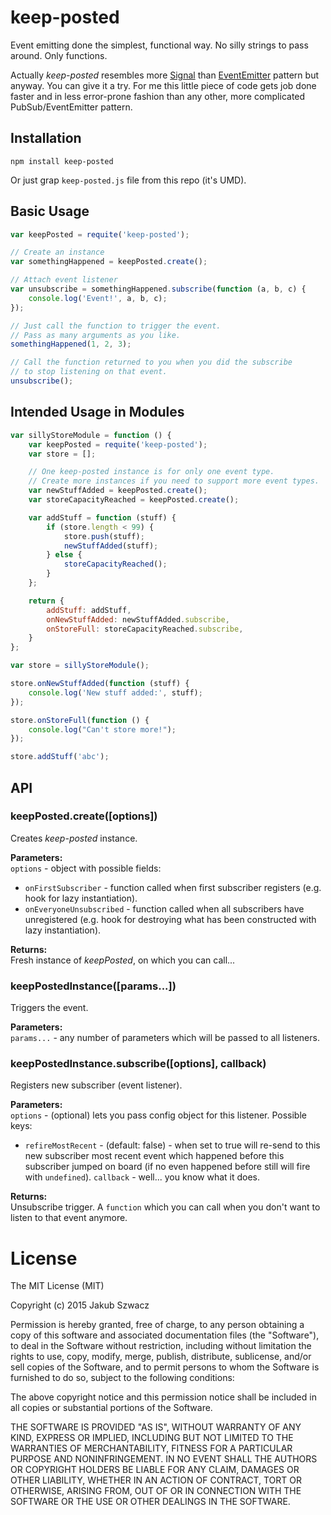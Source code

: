 keep-posted
===========

Event emitting done the simplest, functional way. No silly strings to pass around. Only functions.

Actually *keep-posted* resembles more [Signal](https://github.com/millermedeiros/js-signals/wiki/Comparison-between-different-Observer-Pattern-implementations#signals) than [EventEmitter](https://github.com/millermedeiros/js-signals/wiki/Comparison-between-different-Observer-Pattern-implementations#event-emittertargetdispatcher) pattern but anyway. You can give it a try. For me this little piece of code gets job done faster and in less error-prone fashion than any other, more complicated PubSub/EventEmitter pattern.

## Installation
```
npm install keep-posted
```
Or just grap `keep-posted.js` file from this repo (it's UMD).

## Basic Usage
```js
var keepPosted = requite('keep-posted');

// Create an instance
var somethingHappened = keepPosted.create();

// Attach event listener
var unsubscribe = somethingHappened.subscribe(function (a, b, c) {
    console.log('Event!', a, b, c);
});

// Just call the function to trigger the event.
// Pass as many arguments as you like.
somethingHappened(1, 2, 3);

// Call the function returned to you when you did the subscribe
// to stop listening on that event.
unsubscribe();
```

## Intended Usage in Modules
```js
var sillyStoreModule = function () {
    var keepPosted = requite('keep-posted');
    var store = [];

    // One keep-posted instance is for only one event type.
    // Create more instances if you need to support more event types.
    var newStuffAdded = keepPosted.create();
    var storeCapacityReached = keepPosted.create();

    var addStuff = function (stuff) {
        if (store.length < 99) {
            store.push(stuff);
            newStuffAdded(stuff);
        } else {
            storeCapacityReached();
        }
    };

    return {
        addStuff: addStuff,
        onNewStuffAdded: newStuffAdded.subscribe,
        onStoreFull: storeCapacityReached.subscribe,
    }
};

var store = sillyStoreModule();

store.onNewStuffAdded(function (stuff) {
    console.log('New stuff added:', stuff);
});

store.onStoreFull(function () {
    console.log("Can't store more!");
});

store.addStuff('abc');
```

## API

### keepPosted.create([options])

Creates *keep-posted* instance.

**Parameters:**  
`options` - object with possible fields:  
* `onFirstSubscriber` - function called when first subscriber registers (e.g. hook for lazy instantiation).
* `onEveryoneUnsubscribed` - function called when all subscribers have unregistered (e.g. hook for destroying what has been constructed with lazy instantiation).

**Returns:**  
Fresh instance of *keepPosted*, on which you can call...


### keepPostedInstance([params...])

Triggers the event.

**Parameters:**  
`params...` - any number of parameters which will be passed to all listeners.


### keepPostedInstance.subscribe([options], callback)

Registers new subscriber (event listener).

**Parameters:**  
`options` - (optional) lets you pass config object for this listener. Possible keys:
* `refireMostRecent` - (default: false) - when set to true will re-send to this new subscriber most recent event which happened before this subscriber jumped on board (if no even happened before still will fire with `undefined`).
`callback` - well... you know what it does.

**Returns:**  
Unsubscribe trigger. A `function` which you can call when you don't want to listen to that event anymore.


# License

The MIT License (MIT)

Copyright (c) 2015 Jakub Szwacz

Permission is hereby granted, free of charge, to any person obtaining a copy
of this software and associated documentation files (the "Software"), to deal
in the Software without restriction, including without limitation the rights
to use, copy, modify, merge, publish, distribute, sublicense, and/or sell
copies of the Software, and to permit persons to whom the Software is
furnished to do so, subject to the following conditions:

The above copyright notice and this permission notice shall be included in all
copies or substantial portions of the Software.

THE SOFTWARE IS PROVIDED "AS IS", WITHOUT WARRANTY OF ANY KIND, EXPRESS OR
IMPLIED, INCLUDING BUT NOT LIMITED TO THE WARRANTIES OF MERCHANTABILITY,
FITNESS FOR A PARTICULAR PURPOSE AND NONINFRINGEMENT. IN NO EVENT SHALL THE
AUTHORS OR COPYRIGHT HOLDERS BE LIABLE FOR ANY CLAIM, DAMAGES OR OTHER
LIABILITY, WHETHER IN AN ACTION OF CONTRACT, TORT OR OTHERWISE, ARISING FROM,
OUT OF OR IN CONNECTION WITH THE SOFTWARE OR THE USE OR OTHER DEALINGS IN THE
SOFTWARE.
